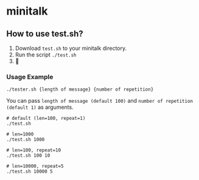 # minitalk

## How to use test.sh?
1. Download `test.sh` to your minitalk directory.
2. Run the script `./test.sh`
3. :tada:

### Usage Example
```
./tester.sh {length of message} {number of repetition}
```
You can pass `length of message (default 100)` and `number of repetition (default 1)` as arguments.

```
# default (len=100, repeat=1)
./test.sh

# len=1000
./test.sh 1000

# len=100, repeat=10
./test.sh 100 10

# len=10000, repeat=5
./test.sh 10000 5
```
